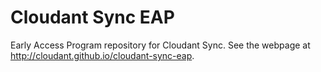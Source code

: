 # Cloudant Sync EAP

Early Access Program repository for Cloudant Sync. See the webpage at http://cloudant.github.io/cloudant-sync-eap.
